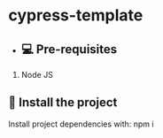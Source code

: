 # cypress-template

- ## 💻 Pre-requisites

1. Node JS

## 🚀 Install the project

Install project dependencies with: npm i